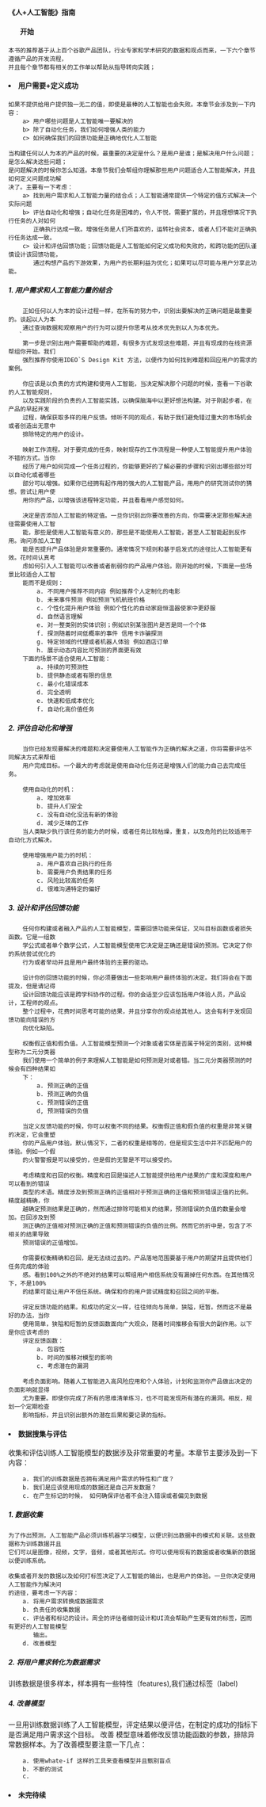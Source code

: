 #### 《人+人工智能》指南

#### <ol> 开始

```text
本书的推荐基于从上百个谷歌产品团队，行业专家和学术研究的数据和观点而来，一下六个章节遵循产品的开发流程，
并且每个章节都有相关的工作单以帮助从指导转向实践；
```

#### <li> 用户需要+定义成功

```text
如果不提供给用户提供独一无二的值，即使是最棒的人工智能也会失败。本章节会涉及到一下内容：
    a> 用户哪些问题是人工智能唯一要解决的
    b> 除了自动化任务，我们如何增强人类的能力
    c> 如何确保我们的回馈功能是正确地优化人工智能

当构建任何以人为本的产品的时候，最重要的决定是什么？是用户是谁；是解决用户什么问题；是怎么解决这些问题；
是问题解决的时候你怎么知道。本章节我们会帮组你理解那些用户问题适合人工智能解决，并且如何定义问题成功解
决了。主要有一下考虑：
    a> 找到用户需求和人工智能力量的结合点；人工智能通常提供一个特定的值方式解决一个实际问题
    b> 评估自动化和增强；自动化任务是困难的，令人不悦，需要扩展的，并且理想情况下执行任务的人对如何
       正确执行达成一致。增强任务是人们所喜欢的，运转社会资本，或者人们不能对正确执行任务达成一致。
    c> 设计和评估回馈功能；回馈功能是人工智能如何定义成功和失败的，和跨功能的团队谨慎设计该回馈功能，
       通过构想产品的下游效果，为用户的长期利益为优化；如果可以尽可能与用户分享此功能。
```

##### 1. 用户需求和人工智能力量的结合
        正如任何以人为本的设计过程一样，在所有的努力中，识别出要解决的正确问题是最重要的。谈起以人为本  
        通过查询数据和观察用户的行为可以提升你思考从技术优先到以人为本优先。
       `
        第一步是识别出用户需要帮助的难题，有很多方式发现这些难题，并且有现成的在线资源帮组你开始。我们  
        强烈推荐你使用IDEO`S Design Kit 方法，以便作为如何找到难题和回应用户的需求的案例。  
        
        你应该是以负责的方式构建和使用人工智能，当决定解决那个问题的时候，查看一下谷歌的人工智能规则，  
        以及实践阶段的负责的人工智能实践，以确保脑海中以更好想法构建。对于刚起步者，在产品的早起开发  
        过程，确保获取多样的用户反馈。倾听不同的观点，有助于我们避免错过重大的市场机会或者创造出无意中 
        排除特定的用户的设计。  
        
        映射工作流程。对于要完成的任务，映射现存的工作流程是一种使人工智能提升用户体验不错的方式。当你  
        经历了用户如何完成一个任务过程的，你能够更好的了解必要的步骤和识别出哪些部分可以自动化或者哪些  
        部分可以增强。如果你已经拥有起作用的强大的人工智能产品，用用户的研究测试你的猜想。尝试让用户使  
        用你的产品，以增强该进程特定功能，并且看看用户感觉如何。  
        
        决定是否添加人工智能的特定值。一旦你识别出你要改善的方向，你需要决定那些解决途径需要使用人工智  
        能，那些是使用人工智能有意义的，那些是不能使用人工智能，甚至人工智能起到反作用。询问添加人工智  
        能是否提升产品体验是非常重要的。通常情况下规则和基于启发式的途径比人工智能更有效。花时间认真考  
        虑如何引入人工智能可以改善或者削弱你的产品用户体验。刚开始的时候，下面是一些场景比较适合人工智  
        能而不是规则：
            a. 不同用户推荐不同内容 例如推荐个人定制化的电影
            b. 未来事件预测 例如预测飞机航班价格
            c. 个性化提升用户体验 例如个性化的自动家庭恒温器使家中更舒服
            d. 自然语言理解
            e. 对一整类别的实体识别；例如识别某张图片是否是同一个个体
            f. 探测随着时间低概率的事件 信用卡诈骗探测
            g. 特定领域的代理或者机器人体验 例如酒店订单
            h. 展示动态内容比可预测的界面更有效 
        下面的场景不适合使用人工智能：
            a. 持续的可预测性
            b. 提供静态或者有限的信息
            c. 最小化错误成本
            d. 完全透明
            e. 快速和低成本优化
            f. 自动化高价值任务        

##### 2. 评估自动化和增强  
        当你已经发现要解决的难题和决定要使用人工智能作为正确的解决之道，你将需要评估不同解决方式来帮组  
        用户完成目标。一个最大的考虑就是使用自动化任务还是增强人们的能力自己去完成任务。
        
        使用自动化的时机：
            a. 增加效率
            b. 提升人们安全
            c. 没有自动化没法有新的体验
            d. 减少乏味的工作
        当人类缺少执行该任务的能力的时候，或者任务比较枯燥，重复，以及危险的比较适用于自动化方式解决。
        
        使用增强用户能力的时机：
            a. 用户喜欢自己执行的任务
            b. 需要用户负责结果的任务
            c. 风险比较高的任务
            d. 很难沟通特定的偏好

##### 3. 设计和评估回馈功能
        任何你构建或者融入产品的人工智能模型，需要回馈功能来保证，又叫目标函数或者损失函数。它是一组数  
        学公式或者单个数学公式，人工智能模型使用它决定是正确还是错误的预测。它决定了你的系统尝试优化的  
        行为或者举动并且是用户最终体验的主要的驱动。  
        
        设计你的回馈功能的时候，你必须要做出一些影响用户最终体验的决定。我们将会在下面提及，但是请记得  
        设计回馈功能应该是跨学科协作的过程。你的会话至少应该包括用户体验人员，产品设计，工程师的观点。  
        整个过程中，花费时间思考可能的结果，并且分享你的观点给其他人。这会有利于发现回馈功能向错误的方  
        向优化缺陷。
        
        权衡假正值和假负值。人工智能模型预测一个对象或者实体是否属于特定的类别，这种模型称为二元分类器  
        我们使用一个简单的例子来理解人工智能是如何预测是对或者错。当二元分类器预测的时候会有四种结果如  
        下：
            a. 预测正确的正值
            b. 预测正确的负值
            c. 预测错误的正值
            d, 预测错误的负值
        
        当定义反馈功能的时候，你可以权衡不同的结果。权衡假正值和假负值的权重是非常关键的决定，它会重塑  
        你的产品用户体验。默认情况下，二者的权重是相等的，但是现实生活中并不匹配用户的体验。例如一个假  
        的火警警报是可以接受的，但是假的无警是不可以接受的。  
        
        考虑精度和召回的权衡。精度和召回是描述人工智能提供给用户结果的广度和深度和用户可以看到的错误
        类型的术语。精度涉及到预测正确的正值相对于预测正确的正值和预测错误正值的比例。精度越精确，你  
        越确定预测结果是正确的，然而通过排除可能相关的结果，预测错误的负值的数量会增加。召回涉及到预  
        测正确的正值相对预测正确的正值和预测错误的负值的比例。然而它的折中是，包含了不相关的结果导致  
        预测错误的正值增加。
        
        你需要权衡精确和召回，是无法绕过去的。产品落地范围要基于用户的期望并且提供他们任务完成的体验  
        感。看到100%之外的不绝对的结果可以帮组用户相信系统没有漏掉任何东西。在其他情况下，不是100%  
        的结果可能让用户不信任系统。确保和你的用户尝试精度和召回之间的平衡。  
        
        评定反馈功能的结果。和成功的定义一样，往往倾向与简单，狭隘，短暂。然而这不是最好的办法，当你
        使用简单，狭隘和短暂的反馈函数面向广大观众，随着时间推移会有很大的副作用。以下是你应该考虑的  
        评定反馈函数：
            a. 包容性
            b. 时间的推移对模型的影响
            c. 考虑潜在的漏洞
            
        考虑负面影响。随着人工智能进入高风险应用和个人体验，计划和监测你产品做出决定的负面影响就显得  
        尤为重要。即使你完成了所有的思维清单练习，也不可能发现所有潜在的漏洞。相反，规划一个定期检查
        影响指标，并且识别出额外的潜在后果和要记录的指标。

####  <li> 数据搜集与评估  

收集和评估训练人工智能模型的数据涉及非常重要的考量。本章节主要涉及到一下内容： 
```text
    a. 我们的训练数据是否拥有满足用户需求的特性和广度？  
    b. 我们是应该使用现成的数据还是自己开发数据？  
    c. 在产生标记的时候， 如何确保评估者不会注入错误或者偏见到数据 
```   

#####  1. 数据收集  
```text
为了作出预测，人工智能产品必须训练机器学习模型，以便识别出数据中的模式和关联。这些数据称为训练数据并且  
它们可以是图像，视频，文字，音频，或者其他形式。你可以使用现有的数据或者收集新的数据以便训练系统。   

收集或者开发的数据以及如何打标签决定了人工智能的输出，也是用户的体验。一旦你决定使用人工智能作为解决问
的途径，要考虑一下内容：
    a. 将用户需求转换成数据需求
    b. 负责任的收集数据
    c. 评估者和标记的设计。周全的评估者细则设计和UI流会帮助产生更有效的标签，因而有更好的人工智能模型
       输出。
    d. 改善模型
```
##### 2. 将用户需求转化为数据需求  
训练数据是很多样本，样本拥有一些特性（features),我们通过标签（label)
##### 4. 改善模型
一旦用训练数据训练了人工智能模型，评定结果以便评估，在制定的成功的指标下是否满足用户需求这个目标。 改善
模型意味着修改反馈功能函数的参数，排除异常数据样本。为了改善模型要注意一下几点：  
```text
    a. 使用whate-if 这样的工具来查看模型并且甄别盲点
    b. 不断的测试
    c. 
```


#### <li> 未完待续



